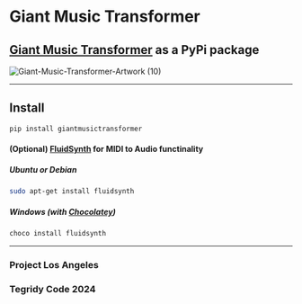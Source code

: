 # Giant Music Transformer
## [Giant Music Transformer](https://github.com/asigalov61/Giant-Music-Transformer) as a PyPi package

![Giant-Music-Transformer-Artwork (10)](https://github.com/user-attachments/assets/e532fed2-4aee-44ba-bd72-e3ad3a2a4e1b)

***

## Install

```sh
pip install giantmusictransformer
```

#### (Optional) [FluidSynth](https://github.com/FluidSynth/fluidsynth/wiki/Download) for MIDI to Audio functinality

##### Ubuntu or Debian

```sh
sudo apt-get install fluidsynth
```

##### Windows (with [Chocolatey](https://github.com/chocolatey/choco))

```sh
choco install fluidsynth
```

***

### Project Los Angeles
### Tegridy Code 2024
